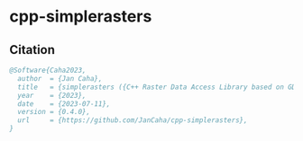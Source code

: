# cpp-simplerasters

## Citation

```bibtex
@Software{Caha2023,
  author  = {Jan Caha},
  title   = {simplerasters ({C++ Raster Data Access Library based on GDAL})},
  year    = {2023},
  date    = {2023-07-11},
  version = {0.4.0},
  url     = {https://github.com/JanCaha/cpp-simplerasters},
}
```
